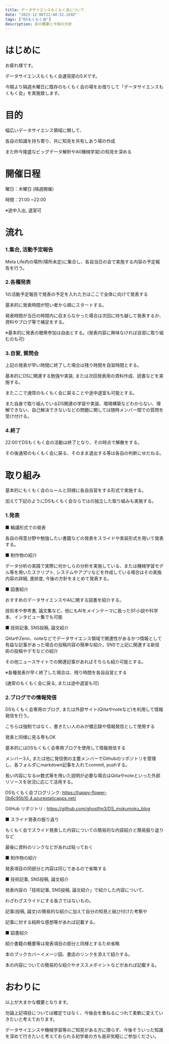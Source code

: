 ```yaml
---
title: データサイエンスもくもく会について
date: "2023-12-06T22:40:32.169Z"
tags: ["DSもくもく会"]
description: 会の概要と今後の方針
---
```

# はじめに
お疲れ様です。

データサイエンスもくもく会運営部のS.Kです。

今期より隔週木曜日に既存のもくもく会の場をお借りして「データサイエンスもくもく会」を実施致します。

# 目的
幅広いデータサイエンス領域に関して、 

各自の知識を持ち寄り、共に知見を共有しあう場の作成 

また昨今隆盛なビッグデータ解析やAI(機械学習)の知見を深める 

# 開催日程
曜日：木曜日 (隔週開催) 

時間：21:00 ~22:00 

※途中入出, 退室可 

# 流れ

### 1.集合, 活動予定報告 
Meta Life内の場所(場所未定)に集合し、各自当日の会で実施する内容の予定報告を行う。 

 

### 2.各種発表 
1の活動予定報告で発表の予定を入れた方はここで全体に向けて発表する 

基本的に発表時間が短い者から順にスタートする。 

発表時間が当日の時間内に収まらなかった場合は次回に持ち越して発表するか、資料やブログ等で補足をする。 
 

※基本的に発表の聴衆参加は自由とする。(発表内容に興味なければ自習に取り組むのも可) 


### 3.自習, 質問会 

上記の発表が早い時間に終了した場合は残り時間を自習時間とする。 

基本的にDSに関連する勉強や実装, または次回発表用の資料作成、読書などを実施する。 

またここで通常のもくもく会に戻ることや途中退室も可能とする。 

 

また自身で取り組んでいるDS関連の学習や実装、環境構築などわからない、理解できない、自己解決できないなどの問題に関しては随時メンバー間での質問を受け付ける。 


### 4.終了 
22:00でDSもくもく会の活動は終了となり、その時点で解散をする。 

その後通常のもくもく会に戻る、そのまま退出する等は各自の判断にゆだねる。 

# 取り組み 
基本的にもくもく会のルールと同様に各自自習をする形式で実施する。 

加えて下記のようにDSもくもく会ならではの独立した取り組みも実施する。 

### 1.発表 

■ 輪講形式での発表 

各自の得意分野や勉強したい書籍などの発表をスライドや実装形式を用いて発表する。 

  

■ 制作物の紹介 

データ分析の実践で実際に何かしらの分析を実施している、または機械学習モデル等を用いたスクリプト, システムやアプリなどを作成している場合はその実施内容の詳細, 進捗度, 今後の方針をまとめて発表する。 

  

■ 図書紹介 

おすすめのデータサイエンスやAIに関する図書を紹介する。 

技術本や参考書, 論文集など。他にもAIをメインテーマに扱ったSF小説や科学本、インタビュー集でも可能 

  

■ 技術記事, SNS投稿, 論文紹介 

QiitaやZenn、noteなどでデータサイエンス領域で関連性があるかつ情報として有益な記事があった場合の投稿内容の簡単な紹介。SNSで上記に関連する新技術の投稿やデモなどの紹介 

その他ニュースサイトでの関連記事があればそちらも紹介可能とする。 

  

※各種発表が早く終了した場合は、残り時間を各自自習とする 

(通常のもくもく会に戻る, または途中退室も可) 

### 2.ブログでの情報発信 

DSもくもく会専用のブログ, または外部サイト(Qiitaやnoteなど)を利用して情報発信を行う。 

こちらは強制ではなく、書きたい人のみが備忘録や情報発信として使用する 

発表と同様に見る専もOK 

 

基本的にはDSもくもく会専用ブログを使用して情報発信する 

メンバー3人, または他に発信側の主要メンバーでGithubのリポジトリを管理し、各フォルダにmarkdown記事を入れてcommit, pushする。 

  

長い内容になるor数式等を用いた説明が必要な場合はQiitaやnoteといった外部リソースを状況に応じて活用する。 

 

DSもくもく会ブログリンク: https://happy-flower-0b6c95b10.4.azurestaticapps.net/ 

GitHub リポジトリ : https://github.com/ghostfm3/DS_mokumoku_blog 

  

■ スライド発表の振り返り 

もくもく会でスライド発表した内容についての簡易的な内容紹介と簡易振り返りなど 

最後に資料のリンクなどがあれば貼っておく 

 

■ 制作物の紹介 

発表項目の同部分と内容は同じであるので省略する 

  

■ 技術記事, SNS投稿, 論文紹介 

発表内容の「技術記事, SNS投稿, 論文紹介」で紹介した内容について、 

わざわざスライドにする長さではないもの。 

記事(投稿, 論文)の簡易的な紹介に加えて自分の知見と結び付けた考察や 

記事に対する純粋な感想等があれば記載する。 

  

■  図書紹介 

紹介書籍の概要等は発表項目の部分と同様とするため省略 

本のブックカバーイメージ図、書店のリンクを添えて紹介する。 

本の内容についての簡易的な紹介やオススメポイントなどがあれば記載する。 

# おわりに
以上が大まかな概要となります。

勿論上記項目については確定ではなく、今後会を重ねるにつれて柔軟に変えていきたいと考えております。

データサイエンスや機械学習等のご知見がある方に限らず、今後そういった知識を深めて行きたいと考えておられる初学者の方も是非気軽にご参加ください。